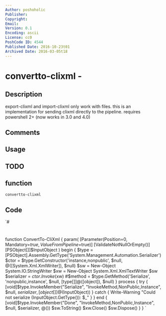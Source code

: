 ```yaml
---
Author: poshoholic
Publisher: 
Copyright: 
Email: 
Version: 0.1
Encoding: ascii
License: cc0
PoshCode ID: 4544
Published Date: 2016-10-23t01
Archived Date: 2016-03-05t18
---
```


# convertto-clixml - 

## Description

export-clixml and import-clixml only work with files. this is an implementation for sending clixml directly to the pipeline. requires powershell 2+ (now works in 3.0 and 4.0)

## Comments



## Usage



## TODO



## function

`convertto-clixml`

## Code

`#
 #
 function ConvertTo-CliXml {
     param(
         [Parameter(Position=0, Mandatory=$true, ValueFromPipeline=$true)]
         [ValidateNotNullOrEmpty()]
         [PSObject[]]$InputObject
     )
     begin {
         $type = [PSObject].Assembly.GetType('System.Management.Automation.Serializer')
         $ctor = $type.GetConstructor('instance,nonpublic', $null, @([System.Xml.XmlWriter]), $null)
         $sw = New-Object System.IO.StringWriter
         $xw = New-Object System.Xml.XmlTextWriter $sw
         $serializer = $ctor.Invoke($xw)
         #$method = $type.GetMethod('Serialize', 'nonpublic,instance', $null, [type[]]@([object]), $null)
     }
     process {
         try {
             [void]$type.InvokeMember("Serialize", "InvokeMethod,NonPublic,Instance", $null, $serializer, [object[]]@($InputObject))
         } catch {
             Write-Warning "Could not serialize $($InputObject.GetType()): $_"
         }
     }
     end {    
         [void]$type.InvokeMember("Done", "InvokeMethod,NonPublic,Instance", $null, $serializer, @())
         $sw.ToString()
         $xw.Close()
         $sw.Dispose()
     }
 }
`

